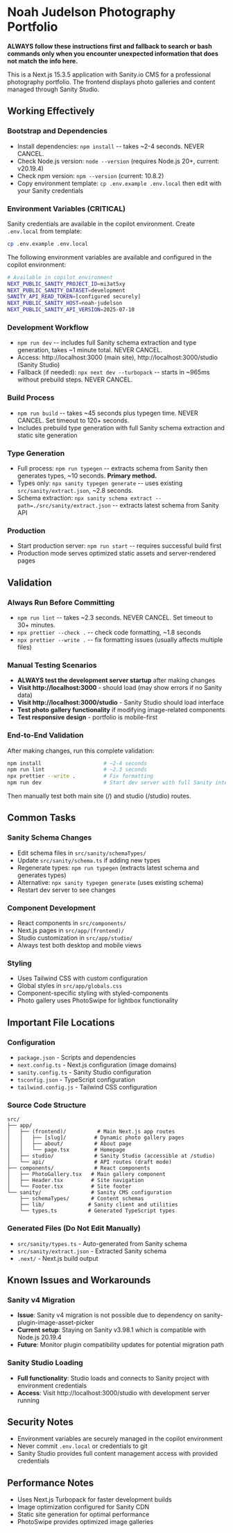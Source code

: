 # Noah Judelson Photography Portfolio

**ALWAYS follow these instructions first and fallback to search or bash commands only when you encounter unexpected information that does not match the info here.**

This is a Next.js 15.3.5 application with Sanity.io CMS for a professional photography portfolio. The frontend displays photo galleries and content managed through Sanity Studio.

## Working Effectively

### Bootstrap and Dependencies

- Install dependencies: `npm install` -- takes ~2-4 seconds. NEVER CANCEL.
- Check Node.js version: `node --version` (requires Node.js 20+, current: v20.19.4)
- Check npm version: `npm --version` (current: 10.8.2)
- Copy environment template: `cp .env.example .env.local` then edit with your Sanity credentials

### Environment Variables (CRITICAL)

Sanity credentials are available in the copilot environment. Create `.env.local` from template:

```bash
cp .env.example .env.local
```

The following environment variables are available and configured in the copilot environment:

```bash
# Available in copilot environment
NEXT_PUBLIC_SANITY_PROJECT_ID=mi3at5xy
NEXT_PUBLIC_SANITY_DATASET=development
SANITY_API_READ_TOKEN=[configured securely]
NEXT_PUBLIC_SANITY_HOST=noah-judelson
NEXT_PUBLIC_SANITY_API_VERSION=2025-07-10
```

### Development Workflow

- `npm run dev` -- includes full Sanity schema extraction and type generation, takes ~1 minute total. NEVER CANCEL.
- Access: http://localhost:3000 (main site), http://localhost:3000/studio (Sanity Studio)
- Fallback (if needed): `npx next dev --turbopack` -- starts in ~965ms without prebuild steps. NEVER CANCEL.

### Build Process

- `npm run build` -- takes ~45 seconds plus typegen time. NEVER CANCEL. Set timeout to 120+ seconds.
- Includes prebuild type generation with full Sanity schema extraction and static site generation

### Type Generation

- Full process: `npm run typegen` -- extracts schema from Sanity then generates types, ~10 seconds. **Primary method.**
- Types only: `npx sanity typegen generate` -- uses existing `src/sanity/extract.json`, ~2.8 seconds.
- Schema extraction: `npx sanity schema extract --path=./src/sanity/extract.json` -- extracts latest schema from Sanity API

### Production

- Start production server: `npm run start` -- requires successful build first
- Production mode serves optimized static assets and server-rendered pages

## Validation

### Always Run Before Committing

- `npm run lint` -- takes ~2.3 seconds. NEVER CANCEL. Set timeout to 30+ minutes.
- `npx prettier --check .` -- check code formatting, ~1.8 seconds
- `npx prettier --write .` -- fix formatting issues (usually affects multiple files)

### Manual Testing Scenarios

- **ALWAYS test the development server startup** after making changes
- **Visit http://localhost:3000** - should load (may show errors if no Sanity data)
- **Visit http://localhost:3000/studio** - Sanity Studio should load interface
- **Test photo gallery functionality** if modifying image-related components
- **Test responsive design** - portfolio is mobile-first

### End-to-End Validation

After making changes, run this complete validation:

```bash
npm install                    # ~2-4 seconds
npm run lint                   # ~2.3 seconds
npx prettier --write .         # Fix formatting
npm run dev                    # Start dev server with full Sanity integration (~1 minute)
```

Then manually test both main site (/) and studio (/studio) routes.

## Common Tasks

### Sanity Schema Changes

- Edit schema files in `src/sanity/schemaTypes/`
- Update `src/sanity/schema.ts` if adding new types
- Regenerate types: `npm run typegen` (extracts latest schema and generates types)
- Alternative: `npx sanity typegen generate` (uses existing schema)
- Restart dev server to see changes

### Component Development

- React components in `src/components/`
- Next.js pages in `src/app/(frontend)/`
- Studio customization in `src/app/studio/`
- Always test both desktop and mobile views

### Styling

- Uses Tailwind CSS with custom configuration
- Global styles in `src/app/globals.css`
- Component-specific styling with styled-components
- Photo gallery uses PhotoSwipe for lightbox functionality

## Important File Locations

### Configuration

- `package.json` - Scripts and dependencies
- `next.config.ts` - Next.js configuration (image domains)
- `sanity.config.ts` - Sanity Studio configuration
- `tsconfig.json` - TypeScript configuration
- `tailwind.config.js` - Tailwind CSS configuration

### Source Code Structure

```
src/
├── app/
│   ├── (frontend)/          # Main Next.js app routes
│   │   ├── [slug]/         # Dynamic photo gallery pages
│   │   ├── about/          # About page
│   │   └── page.tsx        # Homepage
│   ├── studio/             # Sanity Studio (accessible at /studio)
│   └── api/                # API routes (draft mode)
├── components/             # React components
│   ├── PhotoGallery.tsx   # Main gallery component
│   ├── Header.tsx         # Site navigation
│   └── Footer.tsx         # Site footer
└── sanity/                # Sanity CMS configuration
    ├── schemaTypes/       # Content schemas
    ├── lib/              # Sanity client and utilities
    └── types.ts          # Generated TypeScript types
```

### Generated Files (Do Not Edit Manually)

- `src/sanity/types.ts` - Auto-generated from Sanity schema
- `src/sanity/extract.json` - Extracted Sanity schema
- `.next/` - Next.js build output

## Known Issues and Workarounds

### Sanity v4 Migration

- **Issue**: Sanity v4 migration is not possible due to dependency on sanity-plugin-image-asset-picker
- **Current setup**: Staying on Sanity v3.98.1 which is compatible with Node.js 20.19.4
- **Future**: Monitor plugin compatibility updates for potential migration path

### Sanity Studio Loading

- **Full functionality**: Studio loads and connects to Sanity project with environment credentials
- **Access**: Visit http://localhost:3000/studio with development server running

## Security Notes

- Environment variables are securely managed in the copilot environment
- Never commit `.env.local` or credentials to git
- Sanity Studio provides full content management access with provided credentials

## Performance Notes

- Uses Next.js Turbopack for faster development builds
- Image optimization configured for Sanity CDN
- Static site generation for optimal performance
- PhotoSwipe provides optimized image galleries
